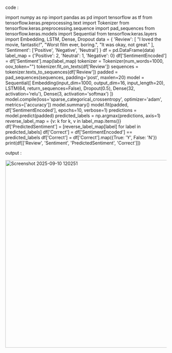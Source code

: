 code :

import numpy as np
import pandas as pd
import tensorflow as tf
from tensorflow.keras.preprocessing.text import Tokenizer
from tensorflow.keras.preprocessing.sequence import pad_sequences
from tensorflow.keras.models import Sequential
from tensorflow.keras.layers import Embedding, LSTM, Dense, Dropout
data = {
    'Review': [
        "I loved the movie, fantastic!",
        "Worst film ever, boring.",
        "It was okay, not great."
    ],
    'Sentiment': ['Positive', 'Negative', 'Neutral']
}
df = pd.DataFrame(data)
label_map = {'Positive': 2, 'Neutral': 1, 'Negative': 0}
df['SentimentEncoded'] = df['Sentiment'].map(label_map)
tokenizer = Tokenizer(num_words=1000, oov_token="<OOV>")
tokenizer.fit_on_texts(df['Review'])
sequences = tokenizer.texts_to_sequences(df['Review'])
padded = pad_sequences(sequences, padding='post', maxlen=20)
model = Sequential([
    Embedding(input_dim=1000, output_dim=16, input_length=20),
    LSTM(64, return_sequences=False),
    Dropout(0.5),
    Dense(32, activation='relu'),
    Dense(3, activation='softmax') 
])
model.compile(loss='sparse_categorical_crossentropy', optimizer='adam', metrics=['accuracy'])
model.summary()
model.fit(padded, df['SentimentEncoded'], epochs=10, verbose=1)
predictions = model.predict(padded)
predicted_labels = np.argmax(predictions, axis=1)
reverse_label_map = {v: k for k, v in label_map.items()}
df['PredictedSentiment'] = [reverse_label_map[label] for label in predicted_labels]
df['Correct'] = df['SentimentEncoded'] == predicted_labels
df['Correct'] = df['Correct'].map({True: 'Y', False: 'N'})
print(df[['Review', 'Sentiment', 'PredictedSentiment', 'Correct']])

output :

<img width="600" height="584" alt="Screenshot 2025-09-10 120251" src="https://github.com/user-attachments/assets/ca50609b-ec5a-4afc-a402-df9cee5e5329" />
